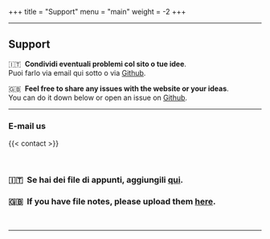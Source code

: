 +++
title = "Support"
menu = "main"
weight = -2
+++

* * *

## Support

🇮🇹 &nbsp;**Condividi eventuali problemi col sito o tue idee**.  
Puoi farlo via email qui sotto o via [Github](https://github.com/valerionew/triennale-elettronica-polimi/issues/new).

🇬🇧 &nbsp;**Feel free to share any issues with the website or your ideas**.  
You can do it down below or open an issue on [Github](https://github.com/valerionew/triennale-elettronica-polimi/issues/new).

* * *
### E-mail us

{{< contact >}}

&nbsp;

### 🇮🇹 &nbsp;Se hai dei file di appunti, aggiungili [qui](https://forms.gle/4zjJNQ45RtVB6aiC9).

### 🇬🇧 &nbsp;If you have file notes, please upload them [here](https://forms.gle/4zjJNQ45RtVB6aiC9). 

&nbsp;

* * *
